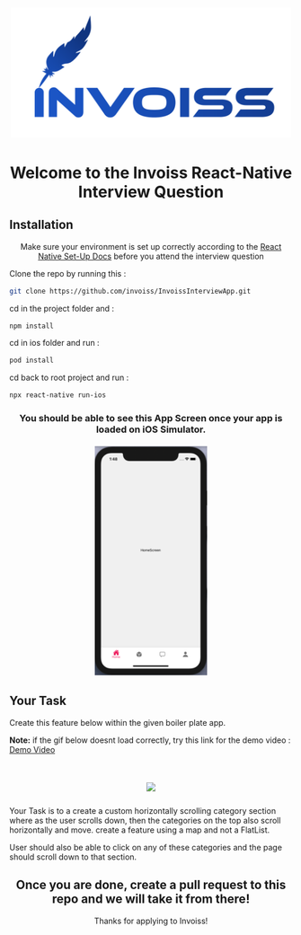[<h1 align="center"><img width="500" src="./ReadMeAssets/Invoiss-logo.png"></h1>](https://invoiss.com)

<div align="center">
<h1>Welcome to the Invoiss React-Native Interview Question</h1> 
</div> 

## Installation

<div align="center">
  
Make sure your environment is set up correctly according to the [React Native Set-Up Docs](https://reactnative.dev/docs/environment-setup) 
before you attend the interview question
</div> 



<p>Clone the repo by running this : </p>

```bash
git clone https://github.com/invoiss/InvoissInterviewApp.git
```

<p>cd in the project folder and :  </p>

```bash
npm install
```
<p>cd in ios folder and run :  </p>

```bash
pod install
```

<p>cd back to root project and run :  </p>

```bash
npx react-native run-ios
```


<h3 align="center">
You should be able to see this App Screen once your app is loaded on iOS Simulator. </br></br>
<img src="./ReadMeAssets/app-screen.png" width="200">
</h3>

## Your Task
Create this feature below within the given boiler plate app.

**Note:** if the gif below doesnt load correctly, try this link for the demo video : [Demo Video](https://reactnative.dev/docs/environment-setup)
<h1 align="center"><img src="./ReadMeAssets/app-example.gif" width="200"></h1>

Your Task is to a create a custom horizontally scrolling category section where as the user scrolls down, 
then the categories on the top also scroll horizontally and move. 
create a feature using a map and not a FlatList. 

User should also be able to click on any of these categories and the page should scroll down to that section. 




<div align="center">
<h2>Once you are done, create a pull request to this repo and we will take it from there! </h2> 
Thanks for applying to Invoiss!
</div> 




